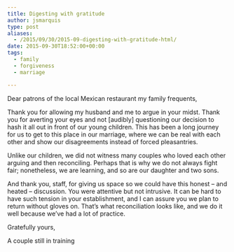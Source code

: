 ```yaml
---
title: Digesting with gratitude
author: jsmarquis
type: post
aliases:
  - /2015/09/30/2015-09-digesting-with-gratitude-html/
date: 2015-09-30T18:52:00+00:00
tags:
  - family
  - forgiveness
  - marriage

---
```

Dear patrons of the local Mexican restaurant my family frequents,
  
Thank you for allowing my husband and me to argue in your midst. Thank you for averting your eyes and not [audibly] questioning our decision to hash it all out in front of our young children. This has been a long journey for us to get to this place in our marriage, where we can be real with each other and show our disagreements instead of forced pleasantries.

Unlike our children, we did not witness many couples who loved each other arguing and then reconciling. Perhaps that is why we do not always fight fair; nonetheless, we are learning, and so are our daughter and two sons.

And thank you, staff, for giving us space so we could have this honest &#8211; and heated &#8211; discussion. You were attentive but not intrusive. It can be hard to have such tension in your establishment, and I can assure you we plan to return without gloves on. That&#8217;s what reconciliation looks like, and we do it well because we&#8217;ve had a lot of practice.

Gratefully yours,
  
A couple still in training
